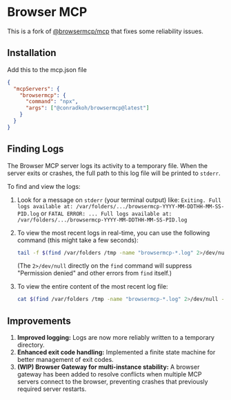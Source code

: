 # Browser MCP

This is a fork of [@browsermcp/mcp](https://www.npmjs.com/package/@browsermcp/mcp) that fixes some reliability issues.

## Installation

Add this to the mcp.json file

```json
{
  "mcpServers": {
    "browsermcp": {
      "command": "npx",
      "args": ["@conradkoh/browsermcp@latest"]
    }
  }
}
```

## Finding Logs

The Browser MCP server logs its activity to a temporary file. When the server exits or crashes, the full path to this log file will be printed to `stderr`.

To find and view the logs:

1.  Look for a message on `stderr` (your terminal output) like:
    `Exiting. Full logs available at: /var/folders/.../browsermcp-YYYY-MM-DDTHH-MM-SS-PID.log`
    or
    `FATAL ERROR: ... Full logs available at: /var/folders/.../browsermcp-YYYY-MM-DDTHH-MM-SS-PID.log`

2.  To view the most recent logs in real-time, you can use the following command (this might take a few seconds):

    ```bash
    tail -f $(find /var/folders /tmp -name "browsermcp-*.log" 2>/dev/null -print0 | xargs -0 ls -t | head -n 1)
    ```

    (The `2>/dev/null` directly on the `find` command will suppress "Permission denied" and other errors from `find` itself.)

3.  To view the entire content of the most recent log file:
    ```bash
    cat $(find /var/folders /tmp -name "browsermcp-*.log" 2>/dev/null -print0 | xargs -0 ls -t | head -n 1)
    ```

## Improvements

1.  **Improved logging:** Logs are now more reliably written to a temporary directory.
2.  **Enhanced exit code handling:** Implemented a finite state machine for better management of exit codes.
3.  **(WIP) Browser Gateway for multi-instance stability:** A browser gateway has been added to resolve conflicts when multiple MCP servers connect to the browser, preventing crashes that previously required server restarts.
